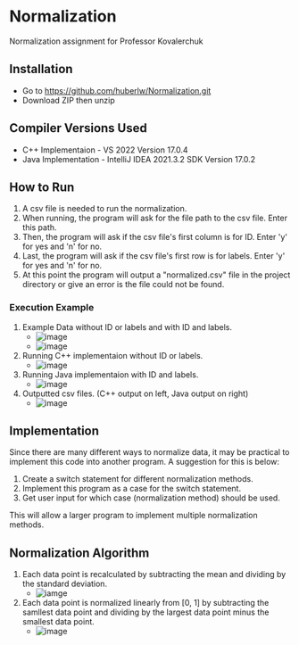 # Normalization
Normalization assignment for Professor Kovalerchuk
## Installation
* Go to https://github.com/huberlw/Normalization.git
* Download ZIP then unzip
## Compiler Versions Used
* C++ Implementaion - VS 2022 Version 17.0.4
* Java Implementation - IntelliJ IDEA 2021.3.2 SDK Version 17.0.2
## How to Run
1. A csv file is needed to run the normalization.  
2. When running, the program will ask for the file path to the csv file. Enter this path.  
3. Then, the program will ask if the csv file's first column is for ID. Enter 'y' for yes and 'n' for no. 
4. Last, the program will ask if the csv file's first row is for labels. Enter 'y' for yes and 'n' for no.  
5. At this point the program will output a "normalized.csv" file in the project directory or give an error is the file could not be found.  
### Execution Example
1. Example Data without ID or labels and with ID and labels.
    * ![image](https://user-images.githubusercontent.com/100527741/155895630-26fed2b6-45c3-42ae-bf22-99dac23936a2.png)
    * ![image](https://user-images.githubusercontent.com/100527741/155895682-5449c304-1b8a-4032-832d-e4a817b42f37.png)
2. Running C++ implementaion without ID or labels.
    * ![image](https://user-images.githubusercontent.com/100527741/155895772-27553245-60a3-4c6e-bda9-f211d12fcc6d.png)
3. Running Java implementaion with ID and labels.
    * ![image](https://user-images.githubusercontent.com/100527741/155895839-bf93a373-e964-44a8-8085-d67f1b2ab71b.png)
5. Outputted csv files. (C++ output on left, Java output on right)
    * ![image](https://user-images.githubusercontent.com/100527741/155895919-729bc0e8-3f85-4ba6-90a4-7fd8a652e6d8.png)
## Implementation
Since there are many different ways to normalize data, it may be practical to implement this code into another program. A suggestion for this is below:
1. Create a switch statement for different normalization methods.
2. Implement this program as a case for the switch statement. 
3. Get user input for which case (normalization method) should be used.  
  
This will allow a larger program to implement multiple normalization methods. 
## Normalization Algorithm
1. Each data point is recalculated by subtracting the mean and dividing by the standard deviation.  
    * ![iamge](https://user-images.githubusercontent.com/100527741/155894497-c83e5aaf-d27e-4f24-91cb-b1f934765bc4.png)  
2. Each data point is normalized linearly from [0, 1] by subtracting the samllest data point and dividing by the largest data point minus the smallest data point.  
    * ![image](https://user-images.githubusercontent.com/100527741/155894526-f883c039-48a4-4d12-be28-9028186f0b45.png)
